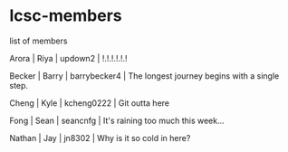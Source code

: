 # lcsc-members
list of members

Arora | Riya | updown2 | !.!.!.!.!.!

Becker | Barry | barrybecker4 | The longest journey begins with a single step.

Cheng | Kyle | kcheng0222 | Git outta here

Fong | Sean | seancnfg | It's raining too much this week...

Nathan | Jay | jn8302 | Why is it so cold in here?